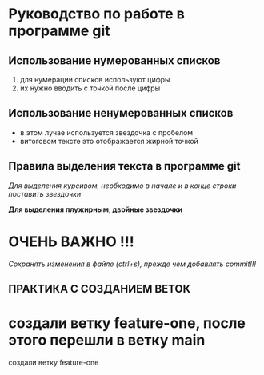 # Руководство по работе в программе git

## Использование нумерованных списков

1. для нумерации списков используют цифры
2. их нужно вводить с точкой после цифры

## Использование ненумерованных списков

* в этом лучае используется звездочка с пробелом
* витоговом тексте это отображается жирной точкой

## Правила выделения текста в программе git

*Для выделения курсивом, необходимо в начале и в конце строки поставить звездочки*

**Для выделения плужирным, двойные звездочки**

# ОЧЕНЬ ВАЖНО !!!

*Сохранять изменения в файле (ctrl+s), прежде чем добавлять commit!!!*


## ПРАКТИКА С СОЗДАНИЕМ ВЕТОК

# создали ветку feature-one, после этого перешли в ветку main

создали ветку feature-one

